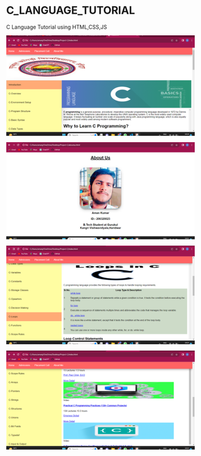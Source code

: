 # C_LANGUAGE_TUTORIAL
<p> C Language Tutorial using HTML,CSS,JS</p>
<p>
    <img src="./cok1.png" alt="Home Page" />
</p>


<p>
    <img src="./cok2.png" alt="Home Page" />
</p>


<p>
    <img src="./cok3.png" alt="Home Page" />
</p>


<p>
    <img src="./cok4.png" alt="Home Page" />
</p>
